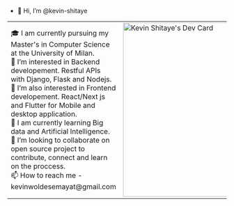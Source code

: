 - 👋 Hi, I’m @kevin-shitaye


<table>
<tr>
  <td valign="center">
    🎓 I am currently pursuing my Master's in Computer Science at the University of Milan. <br>
    👀 I’m interested in Backend developement. Restful APIs with Django, Flask and Nodejs. <br>
    👀 I’m also interested in Frontend developement. React/Next js and Flutter for Mobile and desktop application. <br>
    🌱 I am currently learning Big data and Artificial Intelligence. <br>
    🎯 I’m looking to collaborate on open source project to contribute, connect and learn on the proccess. <br>
    📫 How to reach me
    - kevinwoldesemayat@gmail.com
<td >
  <a href="https://app.daily.dev/kevin_shitaye"><img src="https://api.daily.dev/devcards/554faf597f87427599d8e45626058158.png?r=gao" width="400" alt="Kevin Shitaye's Dev Card"/></a>
</td>

</tr>
</table>
<!---
kevin-shitaye/kevin-shitaye is a ✨ special ✨ repository because its `README.md` (this file) appears on your GitHub profile.
You can click the Preview link to take a look at your changes.
--->
